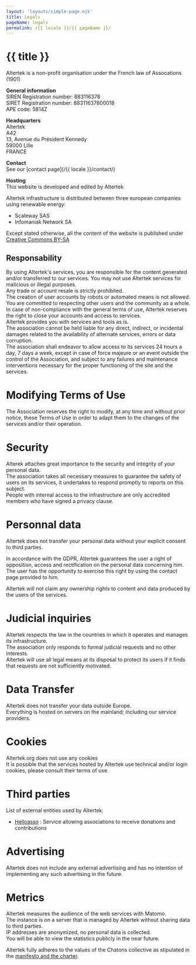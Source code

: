 ```yaml
---
layout: 'layouts/simple-page.njk'
title: Legals
pageName: legals
permalink: /{{ locale }}/{{ pageName }}/
---
```


# {{ title }}


Altertek is a non-profit organisation under the French law of Assocations (1901)  

**General information**  
SIREN Registration number: 883116378  
SIRET Registration number:  88311637800018  
APE code: 5814Z  

**Headquarters**  
Altertek  
A42  
13, Avenue du Président Kennedy  
59000 Lille  
FRANCE  

**Contact**  
See our [contact page](/{{ locale }}/contact/)

**Hosting**  
This website is developed and edited by Altertek  

Altertek infrastructure is distributed between three european companies using renewable energy:  
- Scaleway SAS  
- Infomaniak Network SA  

Except stated otherwise, all the content of the website is published under [Creative Commons BY-SA](https://creativecommons.org/licenses/by-sa/4.0/)

## Responsability  
By using Altertek's services, you are responsible for the content generated and/or transferred to our services.
You may not use Altertek services for malicious or illegal purposes.  
Any trade or account resale is strictly prohibited.  
The creation of user accounts by robots or automated means is not allowed.  
You are committed to respecting other users and the community as a whole.  
In case of non-compliance with the general terms of use, Altertek reserves the right to close your accounts and access to services.  
Altertek provides you with services and tools as is.  
The association cannot be held liable for any direct, indirect, or incidental damages related to the availability of alternate services, errors or data corruption.  
The association shall endeavor to allow access to its services 24 hours a day, 7 days a week, except in case of force majeure or an event outside the control of the Association, and subject to any failures and maintenance interventions necessary for the proper functioning of the site and the services.  

# Modifying Terms of Use  
The Association reserves the right to modify, at any time and without prior notice, these Terms of Use in order to adapt them to the changes of the services and/or their operation.  

# Security  
Alterek attaches great importance to the security and integrity of your personal data.  
The association takes all necessary measures to guarantee the safety of users on its services, it undertakes to respond promptly to reports on this subject.  
People with internal access to the infrastructure are only accredited members who have signed a privacy clause.  

# Personnal data
Altertek does not transfer your personal data without your explicit consent to third parties.

In accordance with the GDPR, Altertek guarantees the user a right of opposition, access and rectification on the personal data concerning him.  
The user has the opportunity to exercise this right by using the contact page provided to him.  

Altertek will not claim any ownership rights to content and data produced by the users of the services.

# Judicial inquiries  
Altertek respects the law in the countries in which it operates and manages its infrastructure.  
The association only responds to formal judicial requests and no other interests.  
Altertek will use all legal means at its disposal to protect its users if it finds that requests are not sufficiently motivated.  

# Data Transfer  
Altertek does not transfer your data outside Europe.  
Everything is hosted on servers on the mainland; including our service providers.  

# Cookies  
Altertek.org does not use any cookies  
It is possible that the services hosted by Altertek use technical and/or login cookies, please consult their terms of use.  

# Third parties
List of external entities used by Altertek:
- [Helloasso](https://www.helloasso.com/) : Service allowing associations to receive donations and contributions

# Advertising  
Altertek does not include any external advertising and has no intention of implementing any such advertising in the future.  

# Metrics  
Altertek measures the audience of the web services with Matomo.  
The instance is on a server that is managed by Altertek without sharing data to third parties.  
IP addresses are anonymized, no personal data is collected.  
You will be able to view the statistics publicly in the near future.  

Altertek fully adheres to the values of the Chatons collective as stipulated in the  [manifesto and the charter](https://chatons.org/en/charter-and-manifesto).
